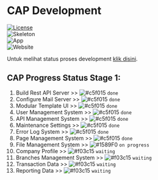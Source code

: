 CAP Development
=======
[![License](https://img.shields.io/badge/license-MIT-blue.svg)](https://github.com/aalfiann/cap-dev-repo/blob/master/license.md)<br>
![Skeleton](https://img.shields.io/badge/skeleton-100%25-green.svg)<br>
![App](https://img.shields.io/badge/app-60%25-yellow.svg)<br>
![Website](https://img.shields.io/badge/website-10%25-red.svg)<br>

Untuk melihat status proses development [klik disini](https://github.com/aalfiann/cap-dev-repo/commits/master).<br>

CAP Progress Status Stage 1:
---------------
1. Build Rest API Server >> ![#c5f015](https://placehold.it/15/c5f015/000000?text=+) `done`
2. Configure Mail Server >> ![#c5f015](https://placehold.it/15/c5f015/000000?text=+) `done`
3. Modular Template UI >> ![#c5f015](https://placehold.it/15/c5f015/000000?text=+) `done`
4. User Management System >> ![#c5f015](https://placehold.it/15/c5f015/000000?text=+) `done`
5. API Management System >> ![#c5f015](https://placehold.it/15/c5f015/000000?text=+) `done`
6. Maintenance Settings >> ![#c5f015](https://placehold.it/15/c5f015/000000?text=+) `done`
7. Error Log System >> ![#c5f015](https://placehold.it/15/c5f015/000000?text=+) `done`
8. Page Management System >> ![#c5f015](https://placehold.it/15/c5f015/000000?text=+) `done`
9. File Management System >> ![#1589F0](https://placehold.it/15/1589F0/000000?text=+) `on progress`
10. Company Profile >> ![#f03c15](https://placehold.it/15/f03c15/000000?text=+) `waiting`
11. Branches Management System >> ![#f03c15](https://placehold.it/15/f03c15/000000?text=+) `waiting`
12. Transaction Data >> ![#f03c15](https://placehold.it/15/f03c15/000000?text=+) `waiting`
13. Reporting Data >> ![#f03c15](https://placehold.it/15/f03c15/000000?text=+) `waiting`